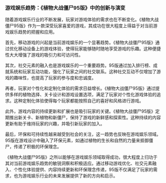 ### 游戏娱乐趋势：《植物大战僵尸95版》中的创新与演变

随着游戏娱乐行业的不断发展，玩家对游戏体验的需求也在不断变化。《植物大战僵尸95版》作为一款深受玩家喜爱的游戏，其成功在很大程度上得益于对当前游戏娱乐趋势的把握和应用。

首先，移动游戏的兴起是当前游戏娱乐的一个显著趋势。《植物大战僵尸95版》通过优化移动设备上的游戏体验，使得玩家能够随时随地享受游戏的乐趣。这种便捷性大大增强了游戏的吸引力和可访问性。

其次，社交元素的融入也是游戏娱乐的一个重要趋势。95版通过加入排行榜、成就系统和玩家互动功能，强化了玩家之间的社交联系。这种社交互动不仅增加了游戏的趣味性，也提高了玩家的参与度和忠诚度。

再者，玩家对个性化和定制化体验的需求日益增长。《植物大战僵尸95版》通过提供多样的植物选择、关卡设计和游戏设置选项，满足了玩家对个性化游戏体验的追求。这种定制化体验使得每个玩家都能按照自己的喜好和风格进行游戏。

此外，游戏内容的持续更新和扩展也是吸引玩家的关键。《植物大战僵尸95版》定期推出新关卡、新植物和新僵尸，保持了游戏的新鲜感和探索性。这种持续的内容更新有助于维持玩家的兴趣，并吸引新玩家的加入。

最后，环保和可持续性越来越受到社会的关注，这一趋势也反映在游戏娱乐领域。95版在游戏设计中融入了环保元素，如通过植物的生长和自然的力量来抵御僵尸，传递了积极的环保理念。

《植物大战僵尸95版》之所以能够在游戏娱乐领域取得成功，很大程度上归功于其对当前游戏娱乐趋势的敏锐洞察和积极适应。通过移动游戏优化、社交元素融入、个性化体验提供、内容持续更新和环保理念传递，95版不仅满足了玩家的需求，也为游戏娱乐行业的未来发展提供了新的方向和启示。